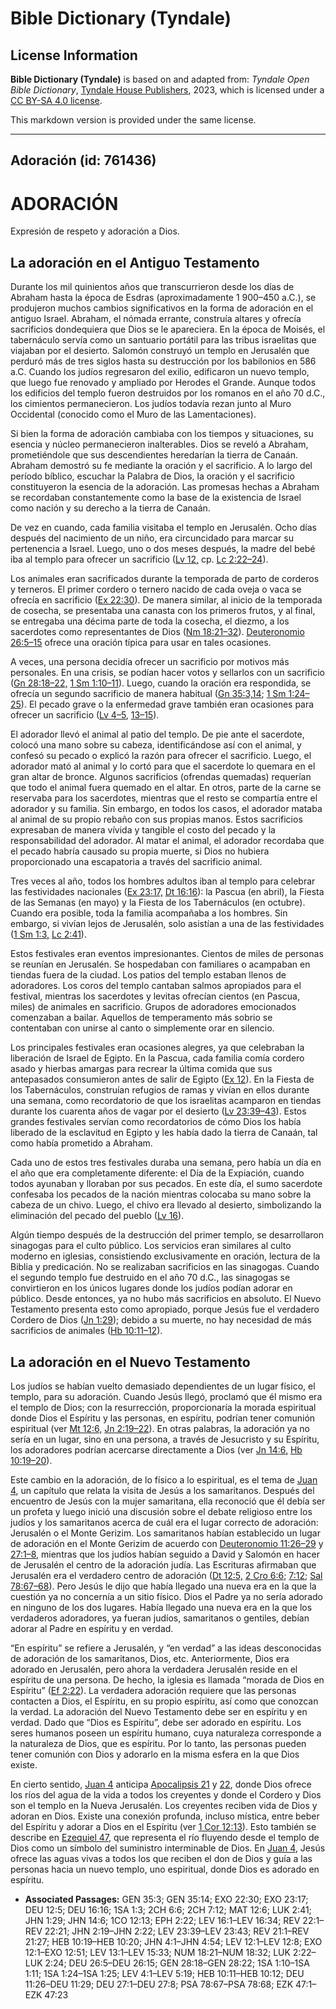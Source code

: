 # Bible Dictionary (Tyndale)

## License Information

**Bible Dictionary (Tyndale)** is based on and adapted from: _Tyndale Open Bible Dictionary_, [Tyndale House Publishers](https://tyndaleopenresources.com/), 2023, which is licensed under a [CC BY-SA 4.0 license](https://creativecommons.org/licenses/by-sa/4.0/legalcode.en).

This markdown version is provided under the same license.



--------------------------------

## Adoración (id: 761436)

ADORACIÓN
=========

Expresión de respeto y adoración a Dios.

La adoración en el Antiguo Testamento
-------------------------------------

Durante los mil quinientos años que transcurrieron desde los días de Abraham hasta la época de Esdras (aproximadamente 1 900–450 a.C.), se produjeron muchos cambios significativos en la forma de adoración en el antiguo Israel. Abraham, el nómada errante, construía altares y ofrecía sacrificios dondequiera que Dios se le apareciera. En la época de Moisés, el tabernáculo servía como un santuario portátil para las tribus israelitas que viajaban por el desierto. Salomón construyó un templo en Jerusalén que perduró más de tres siglos hasta su destrucción por los babilonios en 586 a.C. Cuando los judíos regresaron del exilio, edificaron un nuevo templo, que luego fue renovado y ampliado por Herodes el Grande. Aunque todos los edificios del templo fueron destruidos por los romanos en el año 70 d.C., los cimientos permanecieron. Los judíos todavía rezan junto al Muro Occidental (conocido como el Muro de las Lamentaciones).

Si bien la forma de adoración cambiaba con los tiempos y situaciones, su esencia y núcleo permanecieron inalterables. Dios se reveló a Abraham, prometiéndole que sus descendientes heredarían la tierra de Canaán. Abraham demostró su fe mediante la oración y el sacrificio. A lo largo del período bíblico, escuchar la Palabra de Dios, la oración y el sacrificio constituyeron la esencia de la adoración. Las promesas hechas a Abraham se recordaban constantemente como la base de la existencia de Israel como nación y su derecho a la tierra de Canaán.

De vez en cuando, cada familia visitaba el templo en Jerusalén. Ocho días después del nacimiento de un niño, era circuncidado para marcar su pertenencia a Israel. Luego, uno o dos meses después, la madre del bebé iba al templo para ofrecer un sacrificio ([Lv 12,](https://ref.ly/Lev12:1-Lev12:8) cp. [Lc 2:22–24](https://ref.ly/Luke2:22-Luke2:24)).

Los animales eran sacrificados durante la temporada de parto de corderos y terneros. El primer cordero o ternero nacido de cada oveja o vaca se ofrecía en sacrificio ([Ex 22:30](https://ref.ly/Exod22:30)). De manera similar, al inicio de la temporada de cosecha, se presentaba una canasta con los primeros frutos, y al final, se entregaba una décima parte de toda la cosecha, el diezmo, a los sacerdotes como representantes de Dios ([Nm 18:21–32](https://ref.ly/Num18:21-Num18:32)). [Deuteronomio 26:5–15](https://ref.ly/Deut26:5-Deut26:15) ofrece una oración típica para usar en tales ocasiones.

A veces, una persona decidía ofrecer un sacrificio por motivos más personales. En una crisis, se podían hacer votos y sellarlos con un sacrificio ([Gn 28:18–22,](https://ref.ly/Gen28:18-Gen28:22) [1 Sm 1:10–11](https://ref.ly/1Sam1:10-1Sam1:11)). Luego, cuando la oración era respondida, se ofrecía un segundo sacrificio de manera habitual ([Gn 35:3,14](https://ref.ly/Gen35:3,Gen35:14); [1 Sm 1:24–25](https://ref.ly/1Sam1:24-1Sam1:25)). El pecado grave o la enfermedad grave también eran ocasiones para ofrecer un sacrificio ([Lv 4–5](https://ref.ly/Lev4:1-Lev5:19), [13–15](https://ref.ly/Lev13:1-Lev15:33)).

El adorador llevó el animal al patio del templo. De pie ante el sacerdote, colocó una mano sobre su cabeza, identificándose así con el animal, y confesó su pecado o explicó la razón para ofrecer el sacrificio. Luego, el adorador mató al animal y lo cortó para que el sacerdote lo quemara en el gran altar de bronce. Algunos sacrificios (ofrendas quemadas) requerían que todo el animal fuera quemado en el altar. En otros, parte de la carne se reservaba para los sacerdotes, mientras que el resto se compartía entre el adorador y su familia. Sin embargo, en todos los casos, el adorador mataba al animal de su propio rebaño con sus propias manos. Estos sacrificios expresaban de manera vívida y tangible el costo del pecado y la responsabilidad del adorador. Al matar el animal, el adorador recordaba que el pecado habría causado su propia muerte, si Dios no hubiera proporcionado una escapatoria a través del sacrificio animal.

Tres veces al año, todos los hombres adultos iban al templo para celebrar las festividades nacionales ([Ex 23:17,](https://ref.ly/Exod23:17) [Dt 16:16](https://ref.ly/Deut16:16)): la Pascua (en abril), la Fiesta de las Semanas (en mayo) y la Fiesta de los Tabernáculos (en octubre). Cuando era posible, toda la familia acompañaba a los hombres. Sin embargo, si vivían lejos de Jerusalén, solo asistían a una de las festividades ([1 Sm 1:3,](https://ref.ly/1Sam1:3) [Lc 2:41](https://ref.ly/Luke2:41)).

Estos festivales eran eventos impresionantes. Cientos de miles de personas se reunían en Jerusalén. Se hospedaban con familiares o acampaban en tiendas fuera de la ciudad. Los patios del templo estaban llenos de adoradores. Los coros del templo cantaban salmos apropiados para el festival, mientras los sacerdotes y levitas ofrecían cientos (en Pascua, miles) de animales en sacrificio. Grupos de adoradores emocionados comenzaban a bailar. Aquellos de temperamento más sobrio se contentaban con unirse al canto o simplemente orar en silencio.

Los principales festivales eran ocasiones alegres, ya que celebraban la liberación de Israel de Egipto. En la Pascua, cada familia comía cordero asado y hierbas amargas para recrear la última comida que sus antepasados consumieron antes de salir de Egipto ([Ex 12](https://ref.ly/Exod12:1-Exod12:51)). En la Fiesta de los Tabernáculos, construían refugios de ramas y vivían en ellos durante una semana, como recordatorio de que los israelitas acamparon en tiendas durante los cuarenta años de vagar por el desierto ([Lv 23:39–43](https://ref.ly/Lev23:39-Lev23:43)). Estos grandes festivales servían como recordatorios de cómo Dios los había liberado de la esclavitud en Egipto y les había dado la tierra de Canaán, tal como había prometido a Abraham.

Cada uno de estos tres festivales duraba una semana, pero había un día en el año que era completamente diferente: el Día de la Expiación, cuando todos ayunaban y lloraban por sus pecados. En este día, el sumo sacerdote confesaba los pecados de la nación mientras colocaba su mano sobre la cabeza de un chivo. Luego, el chivo era llevado al desierto, simbolizando la eliminación del pecado del pueblo ([Lv 16](https://ref.ly/Lev16:1-Lev16:34)).

Algún tiempo después de la destrucción del primer templo, se desarrollaron sinagogas para el culto público. Los servicios eran similares al culto moderno en iglesias, consistiendo exclusivamente en oración, lectura de la Biblia y predicación. No se realizaban sacrificios en las sinagogas. Cuando el segundo templo fue destruido en el año 70 d.C., las sinagogas se convirtieron en los únicos lugares donde los judíos podían adorar en público. Desde entonces, ya no hubo más sacrificios en absoluto. El Nuevo Testamento presenta esto como apropiado, porque Jesús fue el verdadero Cordero de Dios ([Jn 1:29](https://ref.ly/John1:29)); debido a su muerte, no hay necesidad de más sacrificios de animales ([Hb 10:11–12](https://ref.ly/Heb10:11-Heb10:12)).

La adoración en el Nuevo Testamento
-----------------------------------

Los judíos se habían vuelto demasiado dependientes de un lugar físico, el templo, para su adoración. Cuando Jesús llegó, proclamó que él mismo era el templo de Dios; con la resurrección, proporcionaría la morada espiritual donde Dios el Espíritu y las personas, en espíritu, podrían tener comunión espiritual (ver [Mt 12:6,](https://ref.ly/Matt12:6) [Jn 2:19–22](https://ref.ly/John2:19-John2:22)). En otras palabras, la adoración ya no sería en un lugar, sino en una persona, a través de Jesucristo y su Espíritu, los adoradores podrían acercarse directamente a Dios (ver [Jn 14:6,](https://ref.ly/John14:6) [Hb 10:19–20](https://ref.ly/Heb10:19-Heb10:20)).

Este cambio en la adoración, de lo físico a lo espiritual, es el tema de [Juan 4](https://ref.ly/John4:1-John4:54), un capítulo que relata la visita de Jesús a los samaritanos. Después del encuentro de Jesús con la mujer samaritana, ella reconoció que él debía ser un profeta y luego inició una discusión sobre el debate religioso entre los judíos y los samaritanos acerca de cuál era el lugar correcto de adoración: Jerusalén o el Monte Gerizim. Los samaritanos habían establecido un lugar de adoración en el Monte Gerizim de acuerdo con [Deuteronomio 11:26–29](https://ref.ly/Deut11:26-Deut11:29) y [27:1–8](https://ref.ly/Deut27:1-Deut27:8), mientras que los judíos habían seguido a David y Salomón en hacer de Jerusalén el centro de la adoración judía. Las Escrituras afirmaban que Jerusalén era el verdadero centro de adoración ([Dt 12:5,](https://ref.ly/Deut12:5) [2 Cro 6:6](https://ref.ly/2Chr6:6); [7:12](https://ref.ly/2Chr7:12); [Sal 78:67–68](https://ref.ly/Ps78:67-Ps78:68)). Pero Jesús le dijo que había llegado una nueva era en la que la cuestión ya no concernía a un sitio físico. Dios el Padre ya no sería adorado en ninguno de los dos lugares. Había llegado una nueva era en la que los verdaderos adoradores, ya fueran judíos, samaritanos o gentiles, debían adorar al Padre en espíritu y en verdad.

“En espíritu” se refiere a Jerusalén, y “en verdad” a las ideas desconocidas de adoración de los samaritanos, Dios, etc. Anteriormente, Dios era adorado en Jerusalén, pero ahora la verdadera Jerusalén reside en el espíritu de una persona. De hecho, la iglesia es llamada “morada de Dios en Espíritu” ([Ef 2:22](https://ref.ly/Eph2:22)). La verdadera adoración requiere que las personas contacten a Dios, el Espíritu, en su propio espíritu, así como que conozcan la verdad. La adoración del Nuevo Testamento debe ser en espíritu y en verdad. Dado que “Dios es Espíritu”, debe ser adorado en espíritu. Los seres humanos poseen un espíritu humano, cuya naturaleza corresponde a la naturaleza de Dios, que es espíritu. Por lo tanto, las personas pueden tener comunión con Dios y adorarlo en la misma esfera en la que Dios existe.

En cierto sentido, [Juan 4](https://ref.ly/John4:1-John4:54) anticipa [Apocalipsis 21](https://ref.ly/Rev21:1-Rev21:27) y [22](https://ref.ly/Rev22:1-Rev22:21), donde Dios ofrece los ríos del agua de la vida a todos los creyentes y donde el Cordero y Dios son el templo en la Nueva Jerusalén. Los creyentes reciben vida de Dios y adoran en Dios. Existe una conexión profunda, incluso mística, entre beber del Espíritu y adorar a Dios en el Espíritu (ver [1 Cor 12:13](https://ref.ly/1Cor12:13)). Esto también se describe en [Ezequiel 47](https://ref.ly/Ezek47:1-Ezek47:23), que representa el río fluyendo desde el templo de Dios como un símbolo del suministro interminable de Dios. En [Juan 4](https://ref.ly/John4:1-John4:54), Jesús ofrece las aguas vivas a todos los que reciben el don de Dios y guía a las personas hacia un nuevo templo, uno espiritual, donde Dios es adorado en espíritu.

* **Associated Passages:** GEN 35:3; GEN 35:14; EXO 22:30; EXO 23:17; DEU 12:5; DEU 16:16; 1SA 1:3; 2CH 6:6; 2CH 7:12; MAT 12:6; LUK 2:41; JHN 1:29; JHN 14:6; 1CO 12:13; EPH 2:22; LEV 16:1–LEV 16:34; REV 22:1–REV 22:21; JHN 2:19–JHN 2:22; LEV 23:39–LEV 23:43; REV 21:1–REV 21:27; HEB 10:19–HEB 10:20; JHN 4:1–JHN 4:54; LEV 12:1–LEV 12:8; EXO 12:1–EXO 12:51; LEV 13:1–LEV 15:33; NUM 18:21–NUM 18:32; LUK 2:22–LUK 2:24; DEU 26:5–DEU 26:15; GEN 28:18–GEN 28:22; 1SA 1:10–1SA 1:11; 1SA 1:24–1SA 1:25; LEV 4:1–LEV 5:19; HEB 10:11–HEB 10:12; DEU 11:26–DEU 11:29; DEU 27:1–DEU 27:8; PSA 78:67–PSA 78:68; EZK 47:1–EZK 47:23

